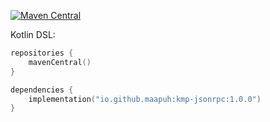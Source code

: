 [![Maven Central](https://img.shields.io/maven-central/v/io.github.maapuh/kmp-jsonrpc?color=blue)](https://search.maven.org/search?q=g:io.github.maapuh)

Kotlin DSL:

```kotlin
repositories {
    mavenCentral()
}

dependencies {
    implementation("io.github.maapuh:kmp-jsonrpc:1.0.0")
}
```